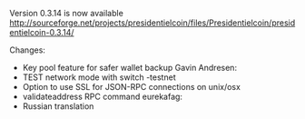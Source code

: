 Version 0.3.14 is now available
http://sourceforge.net/projects/presidentielcoin/files/Presidentielcoin/presidentielcoin-0.3.14/

Changes:
* Key pool feature for safer wallet backup
Gavin Andresen:
* TEST network mode with switch -testnet
* Option to use SSL for JSON-RPC connections on unix/osx
* validateaddress RPC command
eurekafag:
* Russian translation
